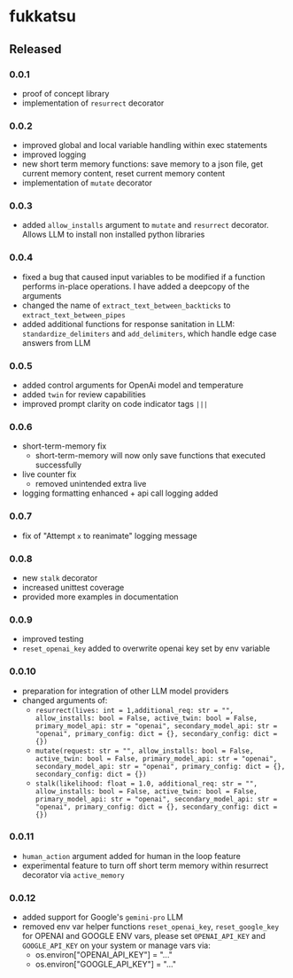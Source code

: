 # fukkatsu

## Released

### 0.0.1

- proof of concept library
- implementation of `resurrect` decorator

### 0.0.2

- improved global and local variable handling within exec statements
- improved logging
- new short term memory functions: save memory to a json file, get current memory content, reset current memory content
- implementation of `mutate` decorator

### 0.0.3

- added `allow_installs` argument to `mutate` and `resurrect` decorator. Allows LLM to install non installed python libraries

### 0.0.4

- fixed a bug that caused input variables to be modified if a function performs in-place operations. I have added a deepcopy of the arguments
- changed the name of `extract_text_between_backticks` to `extract_text_between_pipes`
- added additional functions for response sanitation in LLM: `standardize_delimiters` and `add_delimiters`, which handle edge case answers from LLM

### 0.0.5

- added control arguments for OpenAi model and temperature
- added `twin` for review capabilities
- improved prompt clarity on code indicator tags `|||`

### 0.0.6

- short-term-memory fix
    - short-term-memory will now only save functions that executed successfully
- live counter fix
    - removed unintended extra live
- logging formatting enhanced + api call logging added

### 0.0.7

- fix of "Attempt `x` to reanimate" logging message


### 0.0.8

- new `stalk` decorator
- increased unittest coverage
- provided more examples in documentation

### 0.0.9

- improved testing
- `reset_openai_key` added to overwrite openai key set by env variable

### 0.0.10

- preparation for integration of other LLM model providers
- changed arguments of:
    - `resurrect(lives: int = 1,additional_req: str = "", allow_installs: bool = False, active_twin: bool = False, primary_model_api: str = "openai", secondary_model_api: str = "openai", primary_config: dict = {}, secondary_config: dict = {})`
    - `mutate(request: str = "", allow_installs: bool = False, active_twin: bool = False, primary_model_api: str = "openai", secondary_model_api: str = "openai", primary_config: dict = {}, secondary_config: dict = {})`
    - `stalk(likelihood: float = 1.0, additional_req: str = "", allow_installs: bool = False, active_twin: bool = False, primary_model_api: str = "openai", secondary_model_api: str = "openai", primary_config: dict = {}, secondary_config: dict = {})`

### 0.0.11

- `human_action` argument added for human in the loop feature
- experimental feature to turn off short term memory within resurrect decorator via `active_memory`

### 0.0.12

- added support for Google's `gemini-pro` LLM
- removed env var helper functions `reset_openai_key`, `reset_google_key` for OPENAI and GOOGLE ENV vars, please set `OPENAI_API_KEY` and `GOOGLE_API_KEY` on your system or manage vars via:
    - os.environ["OPENAI_API_KEY"] = "..." 
    - os.environ["GOOGLE_API_KEY"] = "..." 